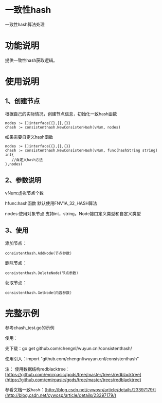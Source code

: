 # 一致性hash
  一致性hash算法处理

# 功能说明
提供一致性hash获取逻辑。

# 使用说明

## 1、创建节点
根据自己的实际情况，创建节点信息，初始化一致hash函数
```
nodes := []interface{{},{},{}}
chash := consistenthash.NewConsistenHash(vNum, nodes)

```
如果需要自定义hash函数
```
nodes := []interface{{},{},{}}
chash := consistenthash.NewConsistenHash(vNum, func(hashString string) int{
   //自定义hash方法
},nodes)

```

## 2、参数说明

vNum:虚拟节点个数

hfunc:hash函数   默认使用FNV1A_32_HASH算法

nodes:使用对象节点  支持int，string，Node接口定义类型和自定义类型

## 3、使用
添加节点：
```
consistenthash.AddNode(节点参数)
```
删除节点：
```
consistenthash.DeleteNode(节点参数)
```
获取节点：
```
consistenthash.GetNode(内容参数)
```

# 完整示例
参考chash_test.go的示例

使用：

先下载：go get github.com/chengnl/wuyun.cnl/consistenthash/

使用引入：import "github.com/chengnl/wuyun.cnl/consistenthash"

注：
使用数据结构redblacktree：[https://github.com/emirpasic/gods/tree/master/trees/redblacktree](https://github.com/emirpasic/gods/tree/master/trees/redblacktree)

参看文档一致hash：[http://blog.csdn.net/cywosp/article/details/23397179/](http://blog.csdn.net/cywosp/article/details/23397179/)
